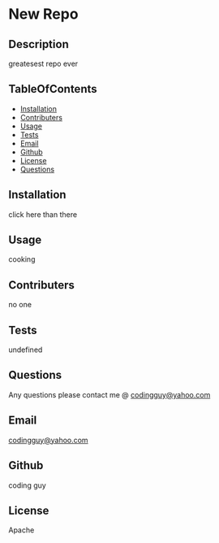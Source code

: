 
# New Repo

## Description
greatesest repo ever 
## TableOfContents
* [Installation](#installation)
* [Contributers](#contributers)
* [Usage](#usage)
* [Tests](#tests)
* [Email](#email)
* [Github](#github)
* [License](#license)
* [Questions](#questions)
## Installation
click here than there
## Usage
cooking
## Contributers
no one
## Tests
undefined
## Questions
Any questions please contact me @ codingguy@yahoo.com
## Email
codingguy@yahoo.com
## Github
coding guy
## License
Apache    
  